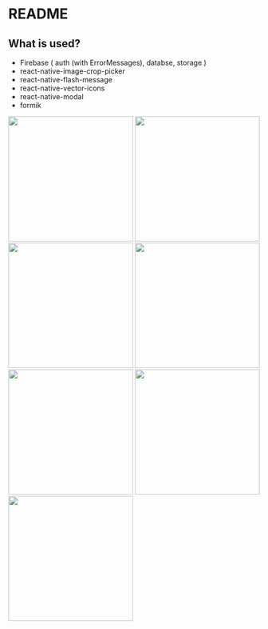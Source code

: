 # README

## What is used?

- Firebase ( auth (with ErrorMessages), databse, storage )
- react-native-image-crop-picker
- react-native-flash-message
- react-native-vector-icons
- react-native-modal
- formik

<img src="https://user-images.githubusercontent.com/57749827/128550239-5cab1aa5-a2d5-45a9-8c9c-1b8433fe4a26.png" width="250"> <img src="https://user-images.githubusercontent.com/57749827/128550462-bcfc92d5-f302-4891-8cd5-885daf563dea.png" width="250"> <img src="https://user-images.githubusercontent.com/57749827/128550565-9887a928-7653-4587-ae64-e0daa1b46eba.png" width="250"> <img src="https://user-images.githubusercontent.com/57749827/128550616-2e24acff-3d9d-4d02-91f7-5115729a3bf1.png" width="250"> <img src="https://user-images.githubusercontent.com/57749827/128550658-fae4cc34-b1e8-4903-8631-dd4cf546865f.png" width="250"> <img src="https://user-images.githubusercontent.com/57749827/128550716-9f5d1ea8-219c-4fec-b209-e4504e526fa7.png" width="250"> <img src="https://user-images.githubusercontent.com/57749827/128550762-03cd40dc-9903-42ba-a759-9e1e91b206b2.png" width="250">






